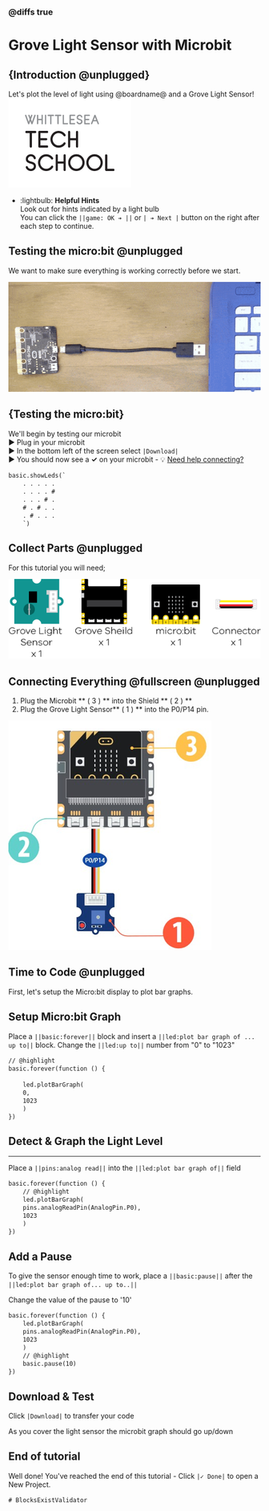 <!--
Written by: casey 

Last updated: 26/11

Ready for Upload: Y

Image Update: Complete 
Issue with last image, see line 64

Tasks:
- add picture of microbit graph to 'time to code!'

- validation issue with pin block 'analog read pin (P0), "Detect & Graph the Light Level" step not validated
 
-->

### @diffs true

# Grove Light Sensor with Microbit

## {Introduction @unplugged}
Let's plot the level of light using @boardname@ and a Grove Light Sensor!
![WTS Logo](https://raw.githubusercontent.com/WTS-MP/MakecodeMicrobit/refs/heads/master/assets/WTSLogo.png)

  - :lightbulb: **Helpful Hints**   
  Look out for hints indicated by a light bulb   
You can click the ``||game: OK ➔ ||`` or ``| ➔ Next |`` button on the right after each step to continue.

## Testing the micro:bit @unplugged
We want to make sure everything is working correctly before we start.

![Plugging in microbit](https://raw.githubusercontent.com/WTS-MP/MakecodeMicrobit/refs/heads/master/assets/microbitplugin.gif)   

## {Testing the micro:bit}
We'll begin by testing our microbit   
► Plug in your microbit   
► In the bottom left of the screen select  ``|Download|``  
► You should now see a **✓** on your microbit  -  💡 [Need help connecting?](https://www.youtube.com/watch?v=qSjMDG84bMY)

```template
basic.showLeds(`
    . . . . .
    . . . . #
    . . . # .
    # . # . .
    . # . . .
    `)
```


## Collect Parts @unplugged

For this tutorial you will need;

![Parts Needed:1x Grove Light Sensor, 1x Grove Shield, 1x micro:bit](https://raw.githubusercontent.com/WTS-MP/MakecodeMicrobit/refs/heads/master/assets/GroveSensors/GroveLightSensor-parts.png)


## Connecting Everything  @fullscreen @unplugged
1. Plug the Microbit ** ( 3 ) ** into the Shield ** ( 2 ) **
2. Plug the Grove Light Sensor** ( 1 ) ** into the P0/P14 pin.

![image](https://raw.githubusercontent.com/WTS-MP/MakecodeMicrobit/refs/heads/master/assets/GroveSensors/lightsensor.jpg)


<!-- the image above is the same as led control image  -->

## Time to Code @unplugged

First, let's setup the Micro:bit display to plot bar graphs.

## Setup Micro:bit Graph
Place a ``||basic:forever||`` block and insert a ``||led:plot bar graph of ... up to||`` block. 
Change the ``||led:up to||`` number from "0" to "1023" 

```blocks
// @highlight
basic.forever(function () {
   
    led.plotBarGraph(
    0,
    1023
    )
})
```


## Detect & Graph the Light Level
-------------------------------
Place a ``||pins:analog read||`` into the ``||led:plot bar graph of||`` field

```blocks
basic.forever(function () {
    // @highlight
    led.plotBarGraph(
    pins.analogReadPin(AnalogPin.P0),
    1023
    )
})
```

## Add a Pause

To give the sensor enough time to work, place a ``||basic:pause||`` after the ``||led:plot bar graph of... up to..||``

Change the value of the pause to '10'

```blocks
basic.forever(function () {
    led.plotBarGraph(
    pins.analogReadPin(AnalogPin.P0),
    1023
    )
    // @highlight
    basic.pause(10)
})
```


## Download & Test

Click ``|Download|`` to transfer your code

As you cover the light sensor the microbit graph should go up/down

## End of tutorial

Well done! You've reached the end of this tutorial - Click  ``|✓ Done|`` to open a New Project.

```validation.global
# BlocksExistValidator
```
